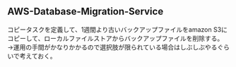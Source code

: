 ## AWS-Database-Migration-Service

コピータスクを定義して、1週間より古いバックアップファイルをamazon S3にコピーして、ローカルファイルストアからバックアップファイルを削除する。
→運用の手間がかなりかかるので選択肢が限られている場合はしぶしぶやるぐらいで考えておく。